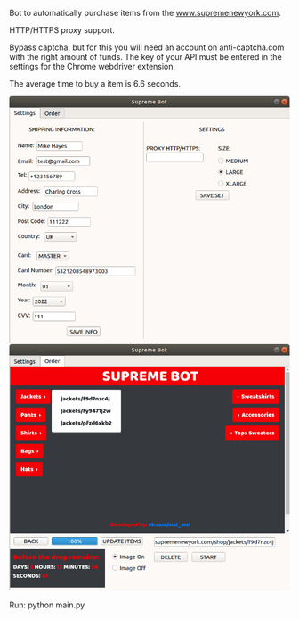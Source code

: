Bot to automatically purchase items from the www.supremenewyork.com.

HTTP/HTTPS proxy support.

Bypass captcha, but for this you will need an account on anti-captcha.com with the right amount of funds. The key of your API must be entered in the settings for the Chrome webdriver extension.

The average time to buy a item is 6.6 seconds.

![Settings](https://github.com/mal-mel/supremebot/blob/master/readme_images/settings.png)
![Order](https://github.com/mal-mel/supremebot/blob/master/readme_images/order.png)

Run: python main.py
